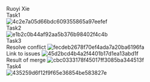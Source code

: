 Ruoyi Xie  
Task1  
![4c2e7a05d66bdc609355865a97eefef](https://github.com/xieruoyi/ECE444-F2023-Assignment1/assets/105222584/dba8fe83-c801-4663-ac44-1fbad41b7b75)  
Task2  
![e1b2c0b44af92aa5b376b98402f4c4b](https://github.com/xieruoyi/ECE444-F2023-Assignment1/assets/105222584/d7bd695a-d716-468c-93b5-6911693f0027)  
Task3  
Resolve conflict
![fecdeb2678f70ef4ada7a20ba6196fa](https://github.com/xieruoyi/ECE444-F2023-Assignment1/assets/105222584/f5e5c870-abdc-4750-8143-98b380d831ed)  
Link to issues
![45d2bcd4b4a2f4401b17d1ea13abd1f](https://github.com/xieruoyi/ECE444-F2023-Assignment1/assets/105222584/c4ed3fd1-4f7c-4e26-a53f-66f18a8ef157)  
Result of merge
![cbc0333178f45017ff3085ba344513f](https://github.com/xieruoyi/ECE444-F2023-Assignment1/assets/105222584/6f009ea9-ef18-46cb-88e4-2fbea1346a7d)  
Task4  
![435259d6f12f9f65e36854be583827e](https://github.com/xieruoyi/ECE444-F2023-Assignment1/assets/105222584/389071a6-2977-48dd-96a4-a01011f48d5a)


